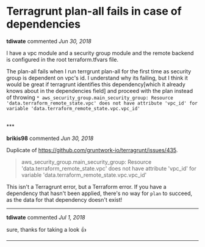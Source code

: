# Terragrunt plan-all fails in case of dependencies

**tdiwate** commented *Jun 30, 2018*

I have a vpc module and a security group module and the remote backend is configured in the root terraform.tfvars file.

The plan-all fails when I run terrgrunt plan-all for the first time as security group is dependent on vpc's id.
I understand why its failing, but I think it would be great if terragrunt identifies this dependency[which it already knows about in the dependencies field] and proceed with the plan instead of throwing 
```* aws_security_group.main_security_group: Resource 'data.terraform_remote_state.vpc' does not have attribute 'vpc_id' for variable 'data.terraform_remote_state.vpc.vpc_id' ```

<br />
***


**brikis98** commented *Jun 30, 2018*

Duplicate of https://github.com/gruntwork-io/terragrunt/issues/435. 

> aws_security_group.main_security_group: Resource 'data.terraform_remote_state.vpc' does not have attribute 'vpc_id' for variable 'data.terraform_remote_state.vpc.vpc_id'

This isn't a Terragrunt error, but a Terraform error. If you have a dependency that hasn't been applied, there's no way for `plan` to succeed, as the data for that dependency doesn't exist!
***

**tdiwate** commented *Jul 1, 2018*

sure, thanks for taking a look 👍 
***

